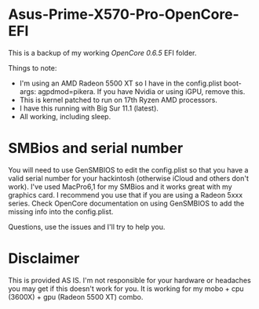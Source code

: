 # Asus-Prime-X570-Pro-OpenCore-EFI
This is a backup of my working *OpenCore 0.6.5* EFI folder.

Things to note:
- I'm using an AMD Radeon 5500 XT so I have in the config.plist boot-args: agpdmod=pikera. If you have Nvidia or using iGPU, remove this.
- This is kernel patched to run on 17th Ryzen AMD processors.
- I have this running with Big Sur 11.1 (latest).
- All working, including sleep.

# SMBios and serial number
You will need to use GenSMBIOS to edit the config.plist so that you have a valid serial number for your hackintosh (otherwise iCloud and others don't work). I've used MacPro6,1 for my SMBios and it works great with my graphics card. I recommend you use that if you are using a Radeon 5xxx series. Check OpenCore documentation on using GenSMBIOS to add the missing info into the config.plist.

Questions, use the issues and I'll try to help you.

# Disclaimer
This is provided AS IS. I'm not responsible for your hardware or headaches you may get if this doesn't work for you. It is working for my mobo + cpu (3600X) + gpu (Radeon 5500 XT) combo.

